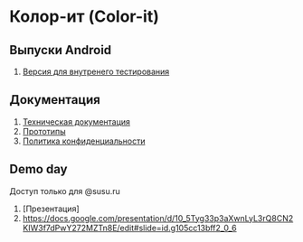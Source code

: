 # Колор-ит (Color-it)

## Выпуски Android
1. [Версия для внутренего тестирования](https://play.google.com/apps/internaltest/4700790151105552340)


## Документация

1. [Техническая документация](https://tima2015.github.io/Color-it/javadoc/index.html)
2. [Прототипы](https://tima2015.github.io/Color-it/prototype/prototypes.html)
3. [Политика конфиденциальности](https://tima2015.github.io/Color-it/privacy_policy.html)

## Demo day
Доступ только для @susu.ru
1. [Презентация]
2. https://docs.google.com/presentation/d/10_5Tyg33p3aXwnLyL3rQ8CN2KIW3f7dPwY272MZTn8E/edit#slide=id.g105cc13bff2_0_6
